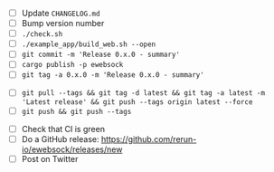 - [ ] Update `CHANGELOG.md`
- [ ] Bump version number
- [ ] `./check.sh`
- [ ] `./example_app/build_web.sh --open`
- [ ] `git commit -m 'Release 0.x.0 - summary'`
- [ ] `cargo publish -p ewebsock`
- [ ] `git tag -a 0.x.0 -m 'Release 0.x.0 - summary'`
* [ ] `git pull --tags && git tag -d latest && git tag -a latest -m 'Latest release' && git push --tags origin latest --force`
* [ ] `git push && git push --tags`
- [ ] Check that CI is green
- [ ] Do a GitHub release: https://github.com/rerun-io/ewebsock/releases/new
- [ ] Post on Twitter
